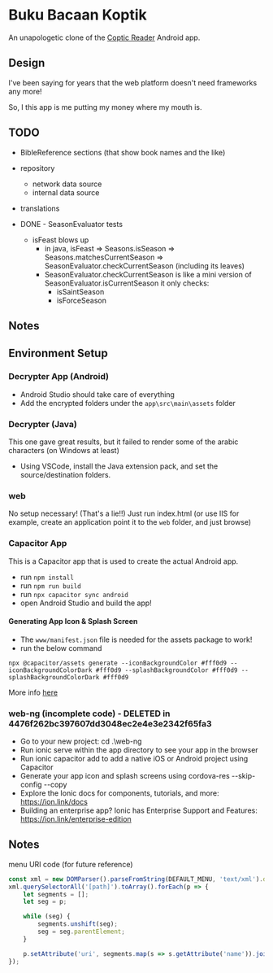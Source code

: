 # Buku Bacaan Koptik

An unapologetic clone of the [Coptic Reader](https://play.google.com/store/apps/details?id=com.app.copticreader&hl=en_US) Android app.

## Design
I've been saying for years that the web platform doesn't need frameworks any more!

So, I this app is me putting my money where my mouth is.

## TODO
- BibleReference sections (that show book names and the like)
- repository
	- network data source
	- internal data source

- translations

- DONE - SeasonEvaluator tests
	- isFeast blows up
		- in java, isFeast => Seasons.isSeason => Seasons.matchesCurrentSeason => SeasonEvaluator.checkCurrentSeason (including its leaves)
		- SeasonEvaluator.checkCurrentSeason is like a mini version of SeasonEvaluator.isCurrentSeason it only checks:
			- isSaintSeason
			- isForceSeason

## Notes

## Environment Setup

### Decrypter App (Android)
- Android Studio should take care of everything
- Add the encrypted folders under the `app\src\main\assets` folder

### Decrypter (Java)
This one gave great results, but it failed to render some of the arabic characters (on Windows at least)
- Using VSCode, install the Java extension pack, and set the source/destination folders.

### web
No setup necessary! (That's a lie!!)
Just run index.html (or use IIS for example, create an application point it to the `web` folder, and just browse)

### Capacitor App
This is a Capacitor app that is used to create the actual Android app.
- run `npm install`
- run `npm run build`
- run `npx capacitor sync android`
- open Android Studio and build the app!

#### Generating App Icon & Splash Screen
- The `www/manifest.json` file is needed for the assets package to work!
- run the below command
```
npx @capacitor/assets generate --iconBackgroundColor #fff0d9 --iconBackgroundColorDark #fff0d9 --splashBackgroundColor #fff0d9 --splashBackgroundColorDark #fff0d9
```
More info [here](https://github.com/ionic-team/capacitor-assets)

### web-ng (incomplete code) - DELETED in 4476f262bc397607dd3048ec2e4e3e2342f65fa3
- Go to your new project: cd .\web-ng
- Run ionic serve within the app directory to see your app in the browser
- Run ionic capacitor add to add a native iOS or Android project using Capacitor
- Generate your app icon and splash screens using cordova-res --skip-config --copy
- Explore the Ionic docs for components, tutorials, and more: https://ion.link/docs
- Building an enterprise app? Ionic has Enterprise Support and Features: https://ion.link/enterprise-edition

## Notes
menu URI code (for future reference)
```javascript
const xml = new DOMParser().parseFromString(DEFAULT_MENU, 'text/xml').documentElement;
xml.querySelectorAll('[path]').toArray().forEach(p => {
	let segments = [];
	let seg = p;

	while (seg) {
		segments.unshift(seg);
		seg = seg.parentElement;
	}

	p.setAttribute('uri', segments.map(s => s.getAttribute('name')).join('/').toLowerCase().replace(/ /g, '-').replace(/'/g, ''));
});
```
